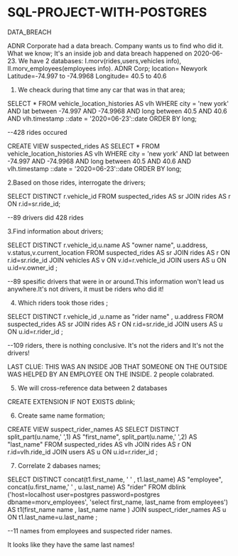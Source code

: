 # SQL-PROJECT-WITH-POSTGRES
DATA_BREACH 

ADNR Corporate had a data breach. Company wants us to find who did it.
What we know; It's an inside job and data breach happened on 2020-06-23. 
We have 2 databases: I.morv(rides,users,vehicles info), II.morv_employees(employees info).
ADNR Corp;
location= Newyork
Latitude=-74.997 to -74.9968
Longitude= 40.5 to 40.6 

1. We cheack during that time any car that was in that area; 

SELECT * FROM vehicle_location_histories AS vlh
WHERE
     city = 'new york' AND 
     lat between -74.997 AND -74.9968 AND 
     long between 40.5 AND 40.6  AND 
     vlh.timestamp ::date = '2020=06-23'::date
ORDER BY long;

--428 rides occured

CREATE VIEW suspected_rides AS
SELECT * FROM vehicle_location_histories AS vlh
WHERE
     city = 'new york' AND 
     lat between -74.997 AND -74.9968 AND 
     long between 40.5 AND 40.6  AND 
     vlh.timestamp ::date = '2020=06-23'::date
ORDER BY long;

2.Based on those rides, interrogate the drivers; 

SELECT DISTINCT r.vehicle_id 
FROM suspected_rides AS sr
JOIN rides AS r ON r.id=sr.ride_id;

--89 drivers did 428 rides

3.Find information about drivers;

SELECT DISTINCT r.vehicle_id,u.name AS "owner name", u.address, v.status,v.current_location 
FROM suspected_rides AS sr 
JOIN rides AS r ON r.id=sr.ride_id 
JOIN vehicles AS v ON v.id=r.vehicle_id
JOIN users AS u ON u.id=v.owner_id ;

--89 spesific drivers that were in or around.This information won't lead us anywhere.It's not drivers, it must be riders who did it!

4. Which riders took those rides ;
   
SELECT DISTINCT r.vehicle_id ,u.name as "rider name" , u.address 
FROM suspected_rides AS sr
JOIN rides AS r ON r.id=sr.ride_id
JOIN users AS u ON u.id=r.rider_id ;

--109 riders, there is nothing conclusive. It's not the riders and It's not the drivers! 

LAST CLUE: THIS WAS AN INSIDE JOB THAT SOMEONE ON THE OUTSIDE WAS HELPED BY AN EMPLOYEE ON THE INSIDE. 2 people colabrated. 

5. We will cross-reference data between 2 databases

CREATE EXTENSION IF NOT EXISTS dblink;

6. Create same name formation;
   
CREATE VIEW suspect_rider_names AS 
SELECT DISTINCT 
     split_part(u.name,' ',1) AS "first_name",
     split_part(u.name,' ',2) AS "last_name"
FROM suspected_rides AS vlh 
JOIN rides AS r ON r.id=vlh.ride_id
JOIN users AS u ON u.id=r.rider_id ;

7. Correlate 2 dabases names;

SELECT DISTINCT 
     concat(t1.first_name, ' ' , t1.last_name) AS "employee",
     concat(u.first_name,' ' , u.last_name) AS "rider"
FROM dblink ('host=localhost user=postgres password=postgres dbname=morv_employees', 'select first_name, last_name from employees')
AS t1(first_name name , last_name name )
JOIN suspect_rider_names AS u ON t1.last_name=u.last_name ;

--11 names from employees and suspected rider names. 

It looks like they have the same last names!
